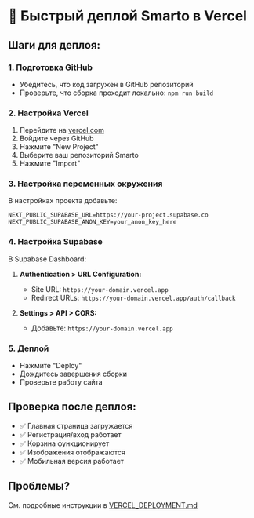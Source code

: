 # 🚀 Быстрый деплой Smarto в Vercel

## Шаги для деплоя:

### 1. Подготовка GitHub
- Убедитесь, что код загружен в GitHub репозиторий
- Проверьте, что сборка проходит локально: `npm run build`

### 2. Настройка Vercel
1. Перейдите на [vercel.com](https://vercel.com)
2. Войдите через GitHub
3. Нажмите "New Project"
4. Выберите ваш репозиторий Smarto
5. Нажмите "Import"

### 3. Настройка переменных окружения
В настройках проекта добавьте:
```
NEXT_PUBLIC_SUPABASE_URL=https://your-project.supabase.co
NEXT_PUBLIC_SUPABASE_ANON_KEY=your_anon_key_here
```

### 4. Настройка Supabase
В Supabase Dashboard:
1. **Authentication > URL Configuration:**
   - Site URL: `https://your-domain.vercel.app`
   - Redirect URLs: `https://your-domain.vercel.app/auth/callback`

2. **Settings > API > CORS:**
   - Добавьте: `https://your-domain.vercel.app`

### 5. Деплой
- Нажмите "Deploy"
- Дождитесь завершения сборки
- Проверьте работу сайта

## Проверка после деплоя:
- ✅ Главная страница загружается
- ✅ Регистрация/вход работает
- ✅ Корзина функционирует
- ✅ Изображения отображаются
- ✅ Мобильная версия работает

## Проблемы?
См. подробные инструкции в [VERCEL_DEPLOYMENT.md](./VERCEL_DEPLOYMENT.md) 
